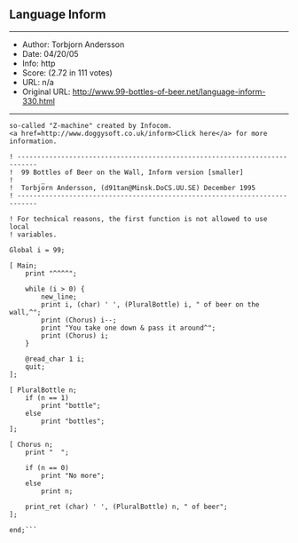 
## Language Inform ##
---
- Author: Torbjorn Andersson
- Date: 04/20/05
- Info: http
- Score:  (2.72 in 111 votes)
- URL: n/a
- Original URL: http://www.99-bottles-of-beer.net/language-inform-330.html
---

```Inform is a compiler meant for writing adventure games for the 
so-called "Z-machine" created by Infocom. 
<a href=http://www.doggysoft.co.uk/inform>Click here</a> for more information.

! ---------------------------------------------------------------------------
!  99 Bottles of Beer on the Wall, Inform version [smaller]
!       _
!  Torbjorn Andersson, (d91tan@Minsk.DoCS.UU.SE) December 1995
! ---------------------------------------------------------------------------

! For technical reasons, the first function is not allowed to use local
! variables.

Global i = 99;

[ Main;
    print "^^^^";

    while (i > 0) {
        new_line;
        print i, (char) ' ', (PluralBottle) i, " of beer on the wall,^";
        print (Chorus) i--;
        print "You take one down & pass it around^";
        print (Chorus) i;
    }

    @read_char 1 i;
    quit;
];

[ PluralBottle n;
    if (n == 1)
        print "bottle";
    else
        print "bottles";
];

[ Chorus n;
    print "  ";

    if (n == 0)
        print "No more";
    else
        print n;

    print_ret (char) ' ', (PluralBottle) n, " of beer";
];

end;```